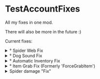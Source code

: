 # TestAccountFixes

All my fixes in one mod.

There will also be more in the future :)

Current fixes:<br>
<details> 
  <summary>° Spider Web Fix</summary> 

Fixes some issues with spider webs.

For example, the issue where you're stuck in a non-existent cobweb.

</details>

<details> 
  <summary>° Dog Sound Fix</summary> 

Gives dogs some hearing aids.

Allows them to hear shotgun shots, toggling the safety and reloading.<

Optionally, will also fix the silent sprint bug.

If you're a psychopa- Umm, I mean... Nice person... You might want to check out the "Chat is loud" config option.<br>
That will make chat messages attract dogs.

</details>

<details> 
  <summary>° Automatic Inventory Fix</summary> 

Ever got your hotbar stuck and couldn't interact with anything?

Well, this mod tries to fix that.

There's an automatic fix and a button to activate it manually.<br>
The default button is `comma`.

(Activating the fix manually will cause you to enter the glitched state!)

</details>

<details> 
  <summary>° Item Grab Fix (Formerly 'ForceGrabItem')</summary> 

Breaks the laws of physics to allow you to grab items behind InteractTriggers.

No more easter eggs lost due to someone throwing them too close to the main entrance.

No more beehives lost due to a troll putting them inside the item charger.

There's also a button that allows you to bypass the fix while holding it.<br>
The default button is `leftShift`.

</details>

<details> 
  <summary>Spider damage "Fix"</summary> 

Well, this isn't really a fix, but I thought it could fit inside this mod anyway...

Allows you to adjust the damage dealt by spiders.

It is deactivated by default to honor the vanilla damage.

</details>